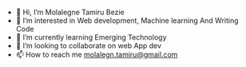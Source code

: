- 👋 Hi, I’m Molalegne Tamiru Bezie
- 👀  I’m interested in Web development, Machine learning And Writing Code
- 🌱 I’m currently learning Emerging Technology
- 💞️ I’m looking to collaborate on web App dev
- 📫 How to reach me molalegn.tamiru@gmail.com

<!---
moltab/moltab is a ✨ special ✨ repository because its `README.md` (this file) appears on your GitHub profile.
You can click the Preview link to take a look at your changes.
--->

